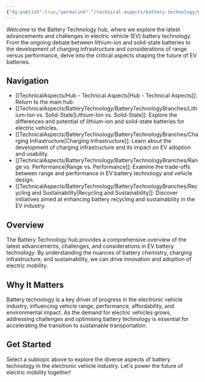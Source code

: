 ```yaml
---
{"dg-publish":true,"permalink":"/technical-aspects/battery-technology/battery-technology/"}
---
```


Welcome to the Battery Technology hub, where we explore the latest advancements and challenges in electric vehicle (EV) battery technology. From the ongoing debate between lithium-ion and solid-state batteries to the development of charging infrastructure and considerations of range versus performance, delve into the critical aspects shaping the future of EV batteries.

## Navigation

- [[TechnicalAspects/Hub - Technical Aspects\|Hub - Technical Aspects]]: Return to the main hub.
- [[TechnicalAspects/BatteryTechnology/BatteryTechnologyBranches/Lithium-Ion vs. Solid-State\|Lithium-Ion vs. Solid-State]]: Explore the differences and potential of lithium-ion and solid-state batteries for electric vehicles.
- [[TechnicalAspects/BatteryTechnology/BatteryTechnologyBranches/Charging Infrastructure\|Charging Infrastructure]]: Learn about the development of charging infrastructure and its impact on EV adoption and usability.
- [[TechnicalAspects/BatteryTechnology/BatteryTechnologyBranches/Range vs. Performance\|Range vs. Performance]]: Examine the trade-offs between range and performance in EV battery technology and vehicle design.
- [[TechnicalAspects/BatteryTechnology/BatteryTechnologyBranches/Recycling and Sustainability\|Recycling and Sustainability]]: Discover initiatives aimed at enhancing battery recycling and sustainability in the EV industry.

## Overview

The Battery Technology hub provides a comprehensive overview of the latest advancements, challenges, and considerations in EV battery technology. By understanding the nuances of battery chemistry, charging infrastructure, and sustainability, we can drive innovation and adoption of electric mobility.

## Why It Matters

Battery technology is a key driver of progress in the electronic vehicle industry, influencing vehicle range, performance, affordability, and environmental impact. As the demand for electric vehicles grows, addressing challenges and optimising battery technology is essential for accelerating the transition to sustainable transportation.

## Get Started

Select a subtopic above to explore the diverse aspects of battery technology in the electronic vehicle industry. Let's power the future of electric mobility together!

